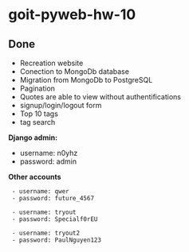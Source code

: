 # goit-pyweb-hw-10

## Done

- Recreation website
- Conection to MongoDb database
- Migration from MongoDb to PostgreSQL
- Pagination
- Quotes are able to view without authentifications
- signup/login/logout form
- Top 10 tags
- tag search

**Django admin:**
 - username: n0yhz
 - password: admin

**Other accounts**
```
 - username: qwer
 - password: future_4567
```
```
 - username: tryout
 - password: Specialf0rEU
```
```
 - username: tryout2
 - password: PaulNguyen123
```

